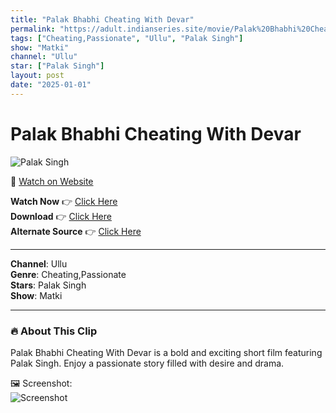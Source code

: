```yaml
---
title: "Palak Bhabhi Cheating With Devar"
permalink: "https://adult.indianseries.site/movie/Palak%20Bhabhi%20Cheating%20With%20Devar"
tags: ["Cheating,Passionate", "Ullu", "Palak Singh"]
show: "Matki"
channel: "Ullu"
star: ["Palak Singh"]
layout: post
date: "2025-01-01"
---
```


# Palak Bhabhi Cheating With Devar

![Palak Singh](https://shorts.desisins.com/wp-content/uploads/2023/12/matki-ullu-Palak-Singh.jpg)

🔗 [Watch on Website](https://adult.indianseries.site/movie/Palak%20Bhabhi%20Cheating%20With%20Devar)

**Watch Now** 👉 [Click Here](https://adult.indianseries.site/movie/Palak%20Bhabhi%20Cheating%20With%20Devar)  
**Download** 👉 [Click Here](https://adult.indianseries.site/movie/Palak%20Bhabhi%20Cheating%20With%20Devar)  
**Alternate Source** 👉 [Click Here](https://adult.indianseries.site/movie/Palak%20Bhabhi%20Cheating%20With%20Devar)

---

**Channel**: Ullu  
**Genre**: Cheating,Passionate  
**Stars**: Palak Singh  
**Show**: Matki

---

### 🔥 About This Clip

Palak Bhabhi Cheating With Devar is a bold and exciting short film featuring Palak Singh. Enjoy a passionate story filled with desire and drama.
 
🖼️ Screenshot:  
![Screenshot](https://shorts.desisins.com/wp-content/uploads/2023/12/matki-ullu-Palak-Singh.jpg)
